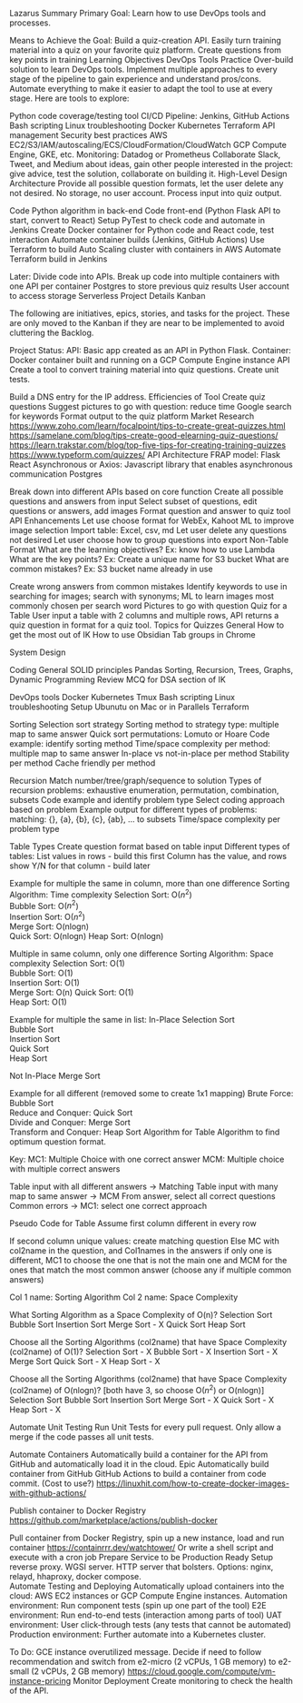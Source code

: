 Lazarus
Summary
Primary Goal: Learn how to use DevOps tools and processes. 

Means to Achieve the Goal: Build a quiz-creation API. Easily turn training material into a quiz on your favorite quiz platform. Create questions from key points in training
Learning Objectives
DevOps Tools Practice
Over-build solution to learn DevOps tools. Implement multiple approaches to every stage of the pipeline to gain experience and understand pros/cons. Automate everything to make it easier to adapt the tool to use at every stage. Here are tools to explore:

Python code coverage/testing tool
CI/CD Pipeline: Jenkins, GitHub Actions
Bash scripting
Linux troubleshooting
Docker
Kubernetes
Terraform
API management
Security best practices
AWS EC2/S3/IAM/autoscaling/ECS/CloudFormation/CloudWatch
GCP Compute Engine, GKE, etc.
Monitoring: Datadog or Prometheus
Collaborate
Slack, Tweet, and Medium about ideas, gain other people interested in the project: give advice, test the solution, collaborate on building it.
High-Level Design Architecture
Provide all possible question formats, let the user delete any not desired.
No storage, no user account. Process input into quiz output.

Code Python algorithm in back-end 
Code front-end (Python Flask API to start, convert to React)
Setup PyTest to check code and automate in Jenkins
Create Docker container for Python code and React code, test interaction
Automate container builds (Jenkins, GitHub Actions)
Use Terraform to build Auto Scaling cluster with containers in AWS
Automate Terraform build in Jenkins

Later:
Divide code into APIs. 
Break up code into multiple containers with one API per container
Postgres to store previous quiz results
User account to access storage
Serverless
Project Details
Kanban

The following are initiatives, epics, stories, and tasks for the project. These are only moved to the Kanban if they are near to be implemented to avoid cluttering the Backlog.

Project Status: 
API: Basic app created as an API in Python Flask. 
Container: Docker container built and running on a GCP Compute Engine instance 
API
Create a tool to convert training material into quiz questions. Create unit tests. 

Build a DNS entry for the IP address.
Efficiencies of Tool
Create quiz questions
Suggest pictures to go with question: reduce time Google search for keywords
Format output to the quiz platform
Market Research
https://www.zoho.com/learn/focalpoint/tips-to-create-great-quizzes.html
https://samelane.com/blog/tips-create-good-elearning-quiz-questions/
https://learn.trakstar.com/blog/top-five-tips-for-creating-training-quizzes
https://www.typeform.com/quizzes/
API Architecture
FRAP model:
Flask
React
Asynchronous or Axios: Javascript library that enables asynchronous communication
Postgres

Break down into different APIs based on core function
Create all possible questions and answers from input
Select subset of questions, edit questions or answers, add images
Format question and answer to quiz tool
API Enhancements
Let use choose format for WebEx, Kahoot
ML to improve image selection
Import table: Excel, csv, md
Let user delete any questions not desired
Let user choose how to group questions into export
Non-Table Format
What are the learning objectives? Ex: know how to use Lambda
What are the key points? Ex: Create a unique name for S3 bucket
What are common mistakes? Ex: S3 bucket name already in use

Create wrong answers from common mistakes
Identify keywords to use in searching for images; search with synonyms; ML to learn images most commonly chosen per search word 
Pictures to go with question
Quiz for a Table
User input a table with 2 columns and multiple rows, API returns a quiz question in format for a quiz tool.
Topics for Quizzes
General
How to get the most out of IK
How to use Obsidian
Tab groups in Chrome

System Design

Coding General
SOLID principles
Pandas
Sorting, Recursion, Trees, Graphs, Dynamic Programming
Review MCQ for DSA section of IK

DevOps tools
Docker
Kubernetes
Tmux
Bash scripting
Linux troubleshooting
Setup Ubunutu on Mac or in Parallels
Terraform

Sorting
Selection sort strategy
Sorting method to strategy type: multiple map to same answer
Quick sort permutations: Lomuto or Hoare
Code example: identify sorting method
Time/space complexity per method: multiple map to same answer
In-place vs not-in-place per method
Stability per method
Cache friendly per method

Recursion
Match number/tree/graph/sequence to solution
Types of recursion problems: exhaustive enumeration, permutation, combination, subsets
Code example and identify problem type
Select coding approach based on problem
Example output for different types of problems: matching: {}, {a}, {b}, {c}, {ab}, … to subsets
Time/space complexity per problem type

Table Types
Create question format based on table input
Different types of tables:
List values in rows - build this first
Column has the value, and rows show Y/N for that column - build later

Example for multiple the same in column, more than one difference
Sorting Algorithm: Time complexity
Selection Sort: O($n^2$)  
Bubble Sort: O($n^2$)  
Insertion Sort: O($n^2$)  
Merge Sort: O(nlogn)  
Quick Sort: O(nlogn) 
Heap Sort: O(nlogn)

Multiple in same column, only one difference
Sorting Algorithm: Space complexity
Selection Sort: O(1)  
Bubble Sort: O(1)  
Insertion Sort: O(1)  
Merge Sort: O(n)
Quick Sort: O(1)  
Heap Sort: O(1)

Example for multiple the same in list:
In-Place
Selection Sort  
Bubble Sort  
Insertion Sort  
Quick Sort  
Heap Sort

Not In-Place
Merge Sort

Example for all different (removed some to create 1x1 mapping)
Brute Force: Bubble Sort  
Reduce and Conquer: Quick Sort  
Divide and Conquer: Merge Sort  
Transform and Conquer: Heap Sort
Algorithm for Table
Algorithm to find optimum question format.

Key:
MC1: Multiple Choice with one correct answer
MCM: Multiple choice with multiple correct answers

Table input with all different answers -> Matching
Table input with many map to same answer -> MCM From answer, select all correct questions 
Common errors -> MC1: select one correct approach

Pseudo Code for Table
Assume first column different in every row

If second column unique values: create matching question
Else
MC with col2name in the question, and Col1names in the answers
if only one is different, 
MC1 to choose the one that is not the main one and
MCM for the ones that match the most common answer (choose any if multiple common answers)

Col 1 name: Sorting Algorithm
Col 2 name: Space Complexity

What Sorting Algorithm as a Space Complexity of O(n)?
Selection Sort
Bubble Sort
Insertion Sort
Merge Sort - X
Quick Sort
Heap Sort

Choose all the Sorting Algorithms (col2name) that have Space Complexity (col2name) of O(1)?
Selection Sort - X
Bubble Sort - X
Insertion Sort - X
Merge Sort
Quick Sort - X
Heap Sort - X

Choose all the Sorting Algorithms (col2name) that have Space Complexity (col2name) of O(nlogn)? [both have 3, so choose O($n^2$) or O(nlogn)]
Selection Sort
Bubble Sort
Insertion Sort
Merge Sort - X
Quick Sort - X
Heap Sort - X

Automate Unit Testing
Run Unit Tests for every pull request. Only allow a merge if the code passes all unit tests.

Automate Containers
Automatically build a container for the API from GitHub and automatically load it in the cloud.
Epic
Automatically build container from GitHub
GitHub Actions to build a container from code commit. (Cost to use?)
https://linuxhit.com/how-to-create-docker-images-with-github-actions/

Publish container to Docker Registry
https://github.com/marketplace/actions/publish-docker

Pull container from Docker Registry, spin up a new instance, load and run container
https://containrrr.dev/watchtower/
Or write a shell script and execute with a cron job
Prepare Service to be Production Ready
Setup reverse proxy. WGSI server. HTTP server that bolsters. Options: nginx, relayd, hhaproxy, docker compose.  
Automate Testing and Deploying
Automatically upload containers into the cloud: AWS EC2 instances or GCP Compute Engine instances.
Automation environment: Run component tests (spin up one part of the tool)
E2E environment: Run end-to-end tests (interaction among parts of tool)
UAT environment: User click-through tests (any tests that cannot be automated)
Production environment: Further automate into a Kubernetes cluster.

To Do:
GCE instance overutilized message. Decide if need to follow recommendation and switch from e2-micro (2 vCPUs, 1 GB memory) to e2-small (2 vCPUs, 2 GB memory)
https://cloud.google.com/compute/vm-instance-pricing
Monitor Deployment
Create monitoring to check the health of the API.
